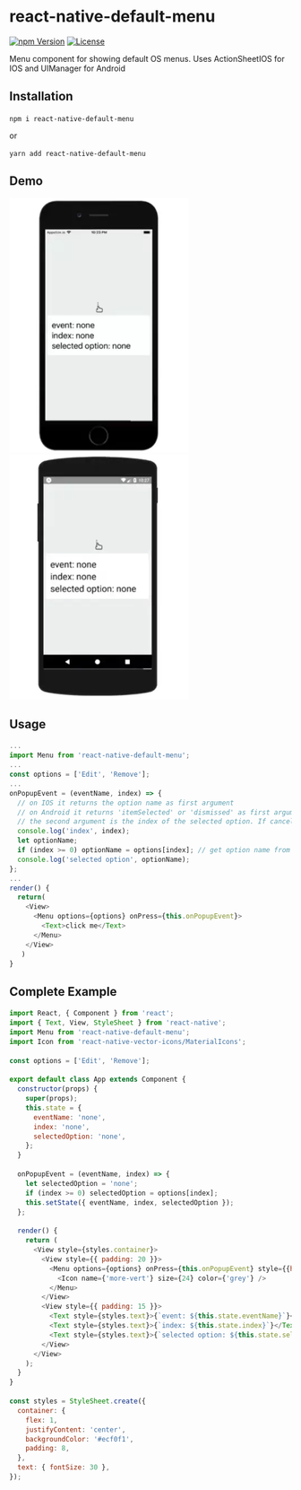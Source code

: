 # react-native-default-menu

[![npm Version](https://img.shields.io/npm/v/react-native-default-menu.svg)](https://www.npmjs.com/package/react-native-default-menu) [![License](https://img.shields.io/npm/l/react-native-default-menu.svg)](https://www.npmjs.com/package/react-native-default-menu)

Menu component for showing default OS menus. Uses ActionSheetIOS for IOS and UIManager for Android

## Installation

`npm i react-native-default-menu` 

or

`yarn add react-native-default-menu`

## Demo

![](iphone.webp) ![](android.webp)

## Usage

```js
...
import Menu from 'react-native-default-menu';
...
const options = ['Edit', 'Remove'];
...
onPopupEvent = (eventName, index) => {
  // on IOS it returns the option name as first argument
  // on Android it returns 'itemSelected' or 'dismissed' as first argument
  // the second argument is the index of the selected option. If cancelled, it returns undefined as index
  console.log('index', index);
  let optionName;
  if (index >= 0) optionName = options[index]; // get option name from 'options' array
  console.log('selected option', optionName);
};
...
render() {
  return(
    <View>
      <Menu options={options} onPress={this.onPopupEvent}>
        <Text>click me</Text>
      </Menu>
    </View>
   )
}
```

## Complete Example

```js
import React, { Component } from 'react';
import { Text, View, StyleSheet } from 'react-native';
import Menu from 'react-native-default-menu';
import Icon from 'react-native-vector-icons/MaterialIcons';

const options = ['Edit', 'Remove'];

export default class App extends Component {
  constructor(props) {
    super(props);
    this.state = {
      eventName: 'none',
      index: 'none',
      selectedOption: 'none',
    };
  }

  onPopupEvent = (eventName, index) => {
    let selectedOption = 'none';
    if (index >= 0) selectedOption = options[index];
    this.setState({ eventName, index, selectedOption });
  };

  render() {
    return (
      <View style={styles.container}>
        <View style={{ padding: 20 }}>
          <Menu options={options} onPress={this.onPopupEvent} style={{height: 30, width: 30}}>
            <Icon name={'more-vert'} size={24} color={'grey'} />
          </Menu>
        </View>
        <View style={{ padding: 15 }}>
          <Text style={styles.text}>{`event: ${this.state.eventName}`}</Text>
          <Text style={styles.text}>{`index: ${this.state.index}`}</Text>
          <Text style={styles.text}>{`selected option: ${this.state.selectedOption}`}</Text>
        </View>
      </View>
    );
  }
}

const styles = StyleSheet.create({
  container: {
    flex: 1,
    justifyContent: 'center',
    backgroundColor: '#ecf0f1',
    padding: 8,
  },
  text: { fontSize: 30 },
});

```


